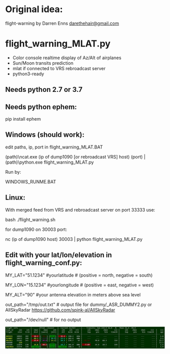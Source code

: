 # Original idea: 
flight-warning by Darren Enns <darethehair@gmail.com>

# flight_warning_MLAT.py

- Color console realtime display of Az/Alt of airplanes
- Sun/Moon transits prediction
- mlat if connected to VRS rebroadcast server
- python3-ready

## Needs python 2.7 or 3.7

## Needs python ephem:

pip install ephem

## Windows (should work):

edit paths, ip, port in flight_warning_MLAT.BAT

(path)\ncat.exe (ip of dump1090 [or rebroadcast VRS] host) (port) | (path)\python.exe flight_warning_MLAT.py

Run by:

WINDOWS_RUNME.BAT


## Linux:

With merged feed from VRS and rebroadcast server on port 33333 use:

bash ./flight_warning.sh

for dump1090 on 30003 port:

nc (ip of dump1090 host) 30003 | python flight_warning_MLAT.py

## Edit with your lat/lon/elevation in flight_warning_conf.py:

MY_LAT="51.1234" #yourlatitude # (positive = north, negative = south) 

MY_LON="15.1234" #yourlongitude # (positive = east, negative = west) 

MY_ALT="90" #your antenna elevation in meters above sea level

out_path="/tmp/out.txt" # output file for dummy/_ASR_DUMMY2.py or AllSkyRadar https://github.com/spink-al/AllSkyRadar

out_path="/dev/null" # for no output

![alt text](https://github.com/spink-al/flight-warning/blob/master/Capture.JPG)


